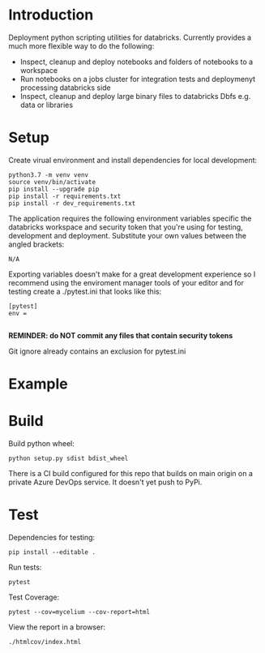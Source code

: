 # Introduction

Deployment python scripting utilities for databricks. Currently provides a much more flexible way to do the following:
- Inspect, cleanup and deploy notebooks and folders of notebooks to a workspace
- Run notebooks on a jobs cluster for integration tests and deploymenyt processing databricks side
- Inspect, cleanup and deploy large binary files to databricks Dbfs e.g. data or libraries


# Setup

Create virual environment and install dependencies for local development:

```
python3.7 -m venv venv
source venv/bin/activate
pip install --upgrade pip
pip install -r requirements.txt
pip install -r dev_requirements.txt
```

The application requires the following environment variables specific the databricks workspace and security token that you're using for testing, development and deployment. Substitute your own values between the angled brackets:

```
N/A
```

Exporting variables doesn't make for a great development experience so I recommend using the enviroment manager tools of your editor and for testing create a ./pytest.ini that looks like this:

```
[pytest]
env =
    
```

**REMINDER: do NOT commit any files that contain security tokens**

Git ignore already contains an exclusion for pytest.ini

# Example


# Build

Build python wheel:
```
python setup.py sdist bdist_wheel
```

There is a CI build configured for this repo that builds on main origin on a private Azure DevOps service. It doesn't yet push to PyPi.

# Test

Dependencies for testing:
```
pip install --editable .
```

Run tests:
```
pytest
```

Test Coverage:
```
pytest --cov=mycelium --cov-report=html
```

View the report in a browser:
```
./htmlcov/index.html
```


